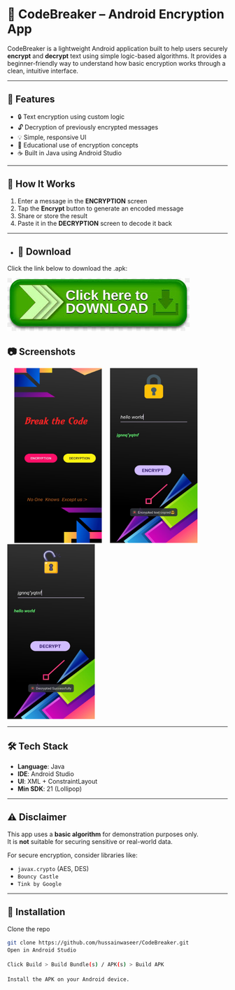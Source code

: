 # 🔐 CodeBreaker – Android Encryption App

CodeBreaker is a lightweight Android application built to help users securely **encrypt** and **decrypt** text using simple logic-based algorithms. It provides a beginner-friendly way to understand how basic encryption works through a clean, intuitive interface.

---

## 📱 Features

- 🔒 Text encryption using custom logic
- 🔓 Decryption of previously encrypted messages
- 💡 Simple, responsive UI
- 🧠 Educational use of encryption concepts
- ☕ Built in Java using Android Studio

---

## 🧪 How It Works

1. Enter a message in the **ENCRYPTION** screen
2. Tap the **Encrypt** button to generate an encoded message
3. Share or store the result
4. Paste it in the **DECRYPTION** screen to decode it back

---

- ## 🔽 Download

Click the link below to download the .apk: 

[![Download](images/download.jpeg)](https://drive.google.com/file/d/10ys848aLxwW4NWeok9s9NJUsAdx4EI2M/view?usp=drive_link)

## 📷 Screenshots

&nbsp;&nbsp;&nbsp;&nbsp;<img src="images/dashboard.jpg" alt="Dashboard" width="200" height="400"/>
&nbsp;&nbsp;&nbsp;&nbsp;<img src="images/encrypt.jpg" alt="encrypt" width="200" height="400"/>
&nbsp;&nbsp;&nbsp;&nbsp;<img src="images/decrypt.jpg" alt="decrypt" width="200" height="400"/>

---

## 🛠 Tech Stack

- **Language**: Java  
- **IDE**: Android Studio  
- **UI**: XML + ConstraintLayout  
- **Min SDK**: 21 (Lollipop)

---

## ⚠️ Disclaimer

This app uses a **basic algorithm** for demonstration purposes only.  
It is **not** suitable for securing sensitive or real-world data.

For secure encryption, consider libraries like:
- `javax.crypto` (AES, DES)
- `Bouncy Castle`
- `Tink by Google`

---

## 📁 Installation
 Clone the repo  
```bash
git clone https://github.com/hussainwaseer/CodeBreaker.git
Open in Android Studio

Click Build > Build Bundle(s) / APK(s) > Build APK

Install the APK on your Android device.
